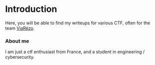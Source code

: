 # Introduction

Here, you will be able to find my writeups for various CTF, often for the team [ViaRézo](https://ctftime.org/team/73594).

### About me

I am just a ctf enthusiast from France, and a student in engineering / cybersecurity.
